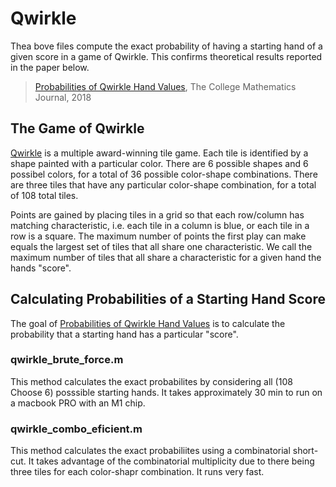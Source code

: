 # Qwirkle
Thea bove files compute the exact probability of having a starting hand of a given score in a game of Qwirkle. This confirms theoretical results reported in the paper below.

> [Probabilities of Qwirkle Hand Values](https://www.tandfonline.com/doi/abs/10.1080/07468342.2018.1490592?journalCode=ucmj20), The College Mathematics Journal, 2018

## The Game of Qwirkle
[Qwirkle](https://en.wikipedia.org/wiki/Qwirkle) is a multiple award-winning tile game. Each tile is identified by a shape painted with a particular color. There are 6 possible shapes and 6 possibel colors, for a total of 36 possible color-shape combinations. There are three tiles that have any particular color-shape combination, for a total of 108 total tiles.

Points are gained by placing tiles in a grid so that each row/column has matching characteristic, i.e. each tile in a column is blue, or each tile in a row is a square. The maximum number of points the first play can make equals the largest set of tiles that all share one characteristic. We call the maximum number of tiles that all share a characteristic for a given hand the hands "score".

## Calculating Probabilities of a Starting Hand Score
The goal of [Probabilities of Qwirkle Hand Values](https://www.tandfonline.com/doi/abs/10.1080/07468342.2018.1490592?journalCode=ucmj20) is to calculate the probability that a starting hand has a particular "score".

### qwirkle_brute_force.m
This method calculates the exact probabilites by considering all (108 Choose 6) posssible starting hands. It takes approximately 30 min to run on a macbook PRO with an M1 chip.

### qwirkle_combo_eficient.m
This method calculates the exact probabiliites using a combinatorial short-cut. It takes advantage of the combinatorial multiplicity due to there being three tiles for each color-shapr combination. It runs very fast.

